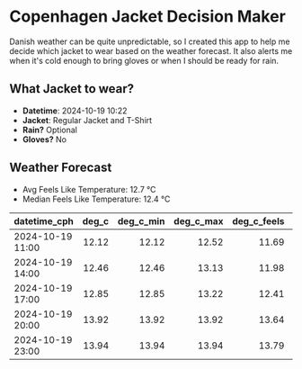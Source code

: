
# Copenhagen Jacket Decision Maker

Danish weather can be quite unpredictable, so I created this app to help me decide which jacket to wear based on the weather forecast. 
It also alerts me when it's cold enough to bring gloves or when I should be ready for rain.

## What Jacket to wear?

- **Datetime**: 2024-10-19 10:22
- **Jacket**: Regular Jacket and T-Shirt
- **Rain?** Optional
- **Gloves?** No

## Weather Forecast
- Avg Feels Like Temperature: 12.7 °C
- Median Feels Like Temperature: 12.4 °C

| datetime_cph     |   deg_c |   deg_c_min |   deg_c_max |   deg_c_feels | weather   | wind   | rain   |
|:-----------------|--------:|------------:|------------:|--------------:|:----------|:-------|:-------|
| 2024-10-19 11:00 |   12.12 |       12.12 |       12.52 |         11.69 | Clouds    | Medium | None   |
| 2024-10-19 14:00 |   12.46 |       12.46 |       13.13 |         11.98 | Clouds    | Medium | None   |
| 2024-10-19 17:00 |   12.85 |       12.85 |       13.22 |         12.41 | Rain      | High   | Low    |
| 2024-10-19 20:00 |   13.92 |       13.92 |       13.92 |         13.64 | Clouds    | High   | None   |
| 2024-10-19 23:00 |   13.94 |       13.94 |       13.94 |         13.79 | Clouds    | High   | None   |
        